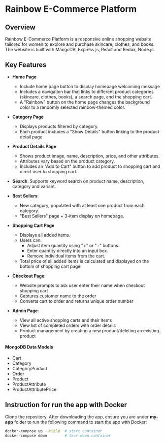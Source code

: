 
# Rainbow E-Commerce Platform

## Overview

Rainbow E-Commerce Platform is a responsive online shopping website tailored for women to explore and purchase skincare, clothes, and books. The website is built with MangoDB, Express.js, React and Redux, Node.js. 

## Key Features

- **Home Page**
  - Include home page button to display homepage welcoming message
  - Includes a navigation bar that links to different product categories (skincare, clothes, books), a search page, and the shopping cart.
  - A "Rainbow" button on the home page changes the background color to a randomly selected rainbow-themed color.
- **Category Page**
  - Displays products filtered by category.
  - Each product includes a "Show Details" button linking to the product detail page.
- **Product Details Page**
  - Shows product image, name, description, price, and other attributes.
  - Attributes vary based on the product category.
  - Includes an "Add to Cart" button to add product to shopping cart and direct user to shopping cart.
- **Search**: Supports keyword search on product name, description, category and variant.
- **Best Sellers**:
  - New category, populated with at least one product from each category.
  - "Best Sellers" page + 3-item display on homepage.
- **Shopping Cart Page**
  - Displays all added items.
  - Users can:
    - Adjust item quantity using "+" or "−" buttons.
    - Enter quantity directly into an input box.
    - Remove individual items from the cart.
  - Total price of all added items is calculated and displayed on the bottom of shopping cart page

- **Checkout Page**:
  - Website prompts to ask user enter their name when checkout shopping cart
  - Captures customer name to the order
  - Converts cart to order and returns unique order number
- **Admin Page**:
  - View all active shopping carts and their items
  - View list of completed orders with order details
  - Product management by creating a new product/deleting an existing product

#### MongoDB Data Models
- Cart
- Category
- CategoryProduct
- Order
- Product
- ProductAttribute
- ProductAttributePrice


## Instruction for run the app with Docker

Clone the repository. After downloading the app, ensure you are under **my-app** folder to run the following command to start the app with Docker:

```bash
docker-compose up --build  # start container
docker-compose down        # tear down container
```

